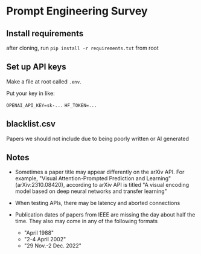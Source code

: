 # Prompt Engineering Survey

## Install requirements

after cloning, run `pip install -r requirements.txt` from root

## Set up API keys

Make a file at root called `.env`.

Put your key in like:

`OPENAI_API_KEY=sk-...`
`HF_TOKEN=...`

## blacklist.csv

Papers we should not include due to being poorly written or AI generated



## Notes

- Sometimes a paper title may appear differently on the arXiv API. For example, "Visual Attention-Prompted Prediction and Learning" (arXiv:2310.08420), according to arXiv API is titled "A visual encoding model based on deep neural networks and transfer learning"

- When testing APIs, there may be latency and aborted connections

- Publication dates of papers from IEEE are missing the day about half the time. They also may come in any of the following formats
    - "April 1988"
    - "2-4 April 2002"
    - "29 Nov.-2 Dec. 2022"